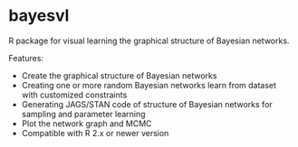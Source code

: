 bayesvl
==========

R package for visual learning the graphical structure of Bayesian networks.

Features:

 * Create the graphical structure of Bayesian networks
 * Creating one or more random Bayesian networks learn from dataset with customized constraints
 * Generating JAGS/STAN code of structure of Bayesian networks for sampling and parameter learning
 * Plot the network graph and MCMC
 * Compatible with R 2.x or newer version

